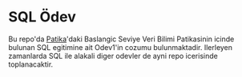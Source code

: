 # SQL Ödev

Bu repo'da [Patika](wwww.patika.dev)'daki Baslangic Seviye Veri Bilimi Patikasinin icinde bulunan SQL egitimine ait Odev1'in cozumu bulunmaktadir. Ilerleyen zamanlarda SQL ile alakali diger odevler de ayni repo icerisinde toplanacaktir.